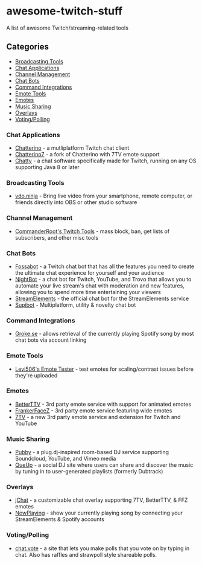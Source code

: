 # awesome-twitch-stuff
A list of awesome Twitch/streaming-related tools

## Categories
 - [Broadcasting Tools](#broadcasting-tools)
 - [Chat Applications](#chat-applications)
 - [Channel Management](#channel-management)
 - [Chat Bots](#chat-bots)
 - [Command Integrations](#command-integrations)
 - [Emote Tools](#emote-tools)
 - [Emotes](#emotes)
 - [Music Sharing](#music-sharing)
 - [Overlays](#overlays)
 - [Voting/Polling](#votingpolling)

### Chat Applications

 - [Chatterino](https://chatterino.com) - a mutliplatform Twitch chat client
 - [Chatterino7](https://github.com/SevenTV/chatterino7) - a fork of Chatterino with 7TV emote support
 - [Chatty](https://chatty.github.io) - a chat software specifically made for Twitch, running on any OS supporting Java 8 or later

### Broadcasting Tools

 - [vdo.ninja](https://vdo.ninja) - Bring live video from your smartphone, remote computer, or friends directly into OBS or other studio software

### Channel Management

 - [CommanderRoot's Twitch Tools](https://twitch-tools.rootonline.de) - mass block, ban, get lists of subscribers, and other misc tools

### Chat Bots

 - [Fossabot](https://fossabot.com) - a Twitch chat bot that has all the features you need to create the ultimate chat experience for yourself and your audience
 - [NightBot](https://nightbot.tv) - a chat bot for Twitch, YouTube, and Trovo that allows you to automate your live stream's chat with moderation and new features, allowing you to spend more time entertaining your viewers
 - [StreamElements](https://streamelements.com) - the official chat bot for the StreamElements service
 - [Supibot](https://supinic.com) - Multiplatform, utility & novelty chat bot

### Command Integrations

 - [Groke.se](https://groke.se/twitch/spotify) - allows retrieval of the currently playing Spotify song by most chat bots via account linking

### Emote Tools

 - [Levi506's Emote Tester](https://levi506.net/emote-tester) - test emotes for scaling/contrast issues before they're uploaded

### Emotes

 - [BetterTTV](https://betterttv.com) - 3rd party emote service with support for animated emotes
 - [FrankerFaceZ](https://frankerfacez.com) - 3rd party emote service featuring wide emotes
 - [7TV](https://7tv.app) - a new 3rd party emote service and extension for Twitch and YouTube

### Music Sharing

 - [Pubby](https://pubby.club) - a plug.dj-inspired room-based DJ service supporting Soundcloud, YouTube, and Vimeo media
 - [QueUp](https://queup.net) - a social DJ site where users can share and discover the music by tuning in to user-generated playlists (formerly Dubtrack)

### Overlays

 - [jChat](https://www.giambaj.it/twitch/jchat/) - a customizable chat overlay supporting 7TV, BetterTTV, & FFZ emotes
 - [NowPlaying](https://widget.nowplaying.site/) - show your currently playing song by connecting your StreamElements & Spotify accounts

### Voting/Polling

 - [chat.vote](https://chat.vote) - a site that lets you make polls that you vote on by typing in chat. Also has raffles and strawpoll style shareable polls.

